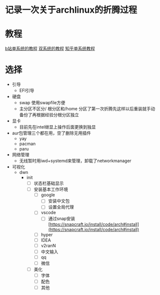 # 记录一次关于archlinux的折腾过程

# 教程
[b站单系统的教程](https://www.bilibili.com/read/cv5124933?from=search&spm_id_from=333.337.0.0)
[双系统的教程](https://zhuanlan.zhihu.com/p/138951848)
[知乎单系统教程](https://zhuanlan.zhihu.com/p/99448314)

# 选择
- 引导
  - EFI引导
- 硬盘
  - swap 使用swapfile方便
  - 主分区不区分/ 根分区和/home 分区了第一次折腾先这样以后重装就手动备份了再根据经验分根分区独立
- 显卡
  - 目前先在intel继显上操作后面更换到独显
- aur包管理三个都在用，空了删除无用插件
  - yay
  - pacman
  - paru
- 网络管理
  - 无线暂时用iwd+systemd来管理，卸载了networkmanager
- 可视化
  - dwn
    - init
      - [ ] 状态栏基础显示
      - [ ] 安装基本工作环境
        - [ ] google
          - [ ] 安装中文包
          - [ ] 设置全局代理
        - [ ] vscode
          - [ ] 通过snap安装 [https://snapcraft.io/install/code/arch#install](https://snapcraft.io/install/code/arch#install)
        - [ ] hyper
        - [ ] IDEA
        - [ ] v2ranN
        - [ ] 中文输入
        - [ ] qq
        - [ ] 微信
      - [ ] 美化
        - [ ] 字体
        - [ ] 配色
        - [ ] 其他